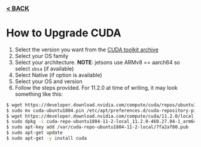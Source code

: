 ### [< BACK](https://github.com/ColinRioux/jetson-xavier-pkg-install)
# How to Upgrade CUDA

1. Select the version you want from the [CUDA toolkit archive](https://developer.nvidia.com/cuda-toolkit-archive)
2. Select your OS family
3. Select your architecture. **NOTE**: jetsons use ARMv8 == aarch64 so select `sbsa` (if available)
4. Select Native (if option is available)
5. Select your OS and version
6. Follow the steps provided. For 11.2.0 at time of writing, it may look something like this:

```bash
$ wget https://developer.download.nvidia.com/compute/cuda/repos/ubuntu1804/sbsa/cuda-ubuntu1804.pin
$ sudo mv cuda-ubuntu1804.pin /etc/apt/preferences.d/cuda-repository-pin-600
$ wget https://developer.download.nvidia.com/compute/cuda/11.2.0/local_installers/cuda-repo-ubuntu1804-11-2-local_11.2.0-460.27.04-1_arm64.deb
$ sudo dpkg -i cuda-repo-ubuntu1804-11-2-local_11.2.0-460.27.04-1_arm64.deb
$ sudo apt-key add /var/cuda-repo-ubuntu1804-11-2-local/7fa2af80.pub
$ sudo apt-get update
$ sudo apt-get -y install cuda
```
